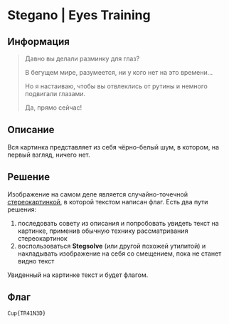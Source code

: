# Stegano | Eyes Training

## Информация

> Давно вы делали разминку для глаз? 
> 
> В бегущем мире, разумеется, ни у кого нет на это времени...
> 
> Но я настаиваю, чтобы вы отвлеклись от рутины и немного подвигали глазами.
> 
> Да, прямо сейчас!


## Описание

Вся картинка представляет из себя чёрно-белый шум, в котором, на первый взгляд, ничего нет. 


## Решение

Изображение на самом деле является случайно-точечной [стереокартинкой](https://en.wikipedia.org/wiki/Autostereogram), в которой текстом написан флаг. Есть два пути решения:

1. последовать совету из описания и попробовать увидеть текст на картинке, применив обычную технику рассматривания стереокартинок
2. воспользоваться **Stegsolve** (или другой похожей утилитой) и накладывать изображение на себя со смещением, пока не станет видно текст 

Увиденный на картинке текст и будет флагом.


## Флаг

`Cup{TR41N3D}`
